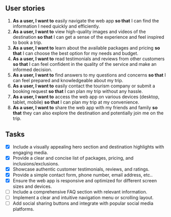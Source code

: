 ## User stories

1. **As a user, I want to** easily navigate the web app **so that** I can find the information I need quickly and efficiently.
2. **As a user, I want to** view high-quality images and videos of the destination **so that** I can get a sense of the experience and feel inspired to book a trip.
3. **As a user, I want to** learn about the available packages and pricing **so that** I can choose the best option for my needs and budget.
4. **As a user, I want to** read testimonials and reviews from other customers **so that** I can feel confident in the quality of the service and make an informed decision.
5. **As a user, I want to** find answers to my questions and concerns **so that** I can feel prepared and knowledgeable about my trip.
6. **As a user, I want to** easily contact the tourism company or submit a booking request **so that** I can plan my trip without any hassle.
7. **As a user, I want to** access the web app on various devices (desktop, tablet, mobile) **so that** I can plan my trip at my convenience.
8. **As a user, I want to** share the web app with my friends and family **so that** they can also explore the destination and potentially join me on the trip.

## Tasks

- [x]  Include a visually appealing hero section and destination highlights with engaging media.
- [x]  Provide a clear and concise list of packages, pricing, and inclusions/exclusions.
- [x]  Showcase authentic customer testimonials, reviews, and ratings.
- [x]  Provide a simple contact form, phone number, email address, etc..
- [x]  Ensure the web app is responsive and optimized for different screen sizes and devices.
- [ ]  Include a comprehensive FAQ section with relevant information.
- [ ]  Implement a clear and intuitive navigation menu or scrolling layout.
- [ ]  Add social sharing buttons and integrate with popular social media platforms.